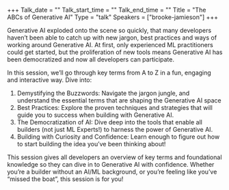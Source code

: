 +++
Talk_date = ""
Talk_start_time = ""
Talk_end_time = ""
Title = "The ABCs of Generative AI"
Type = "talk"
Speakers = ["brooke-jamieson"]
+++

Generative AI exploded onto the scene so quickly, that many developers haven’t been able to catch up with new jargon, best practices and ways of working around Generative AI. At first, only experienced ML practitioners could get started, but the proliferation of new tools means Generative AI has been democratized and now all developers can participate.

In this session, we’ll go through key terms from A to Z in a fun, engaging and interactive way. Dive into:

1. Demystifying the Buzzwords: Navigate the jargon jungle, and understand the essential terms that are shaping the Generative AI space
2. Best Practices: Explore the proven techniques and strategies that will guide you to success when building with Generative AI.
3. The Democratization of AI: Dive deep into the tools that enable all builders (not just ML Experts!) to harness the power of Generative AI.
4. Building with Curiosity and Confidence: Learn enough to figure out how to start building the idea you’ve been thinking about!

This session gives all developers an overview of key terms and foundational knowledge so they can dive in to Generative AI with confidence. Whether you’re a builder without an AI/ML background, or you’re feeling like you’ve “missed the boat”, this session is for you!
